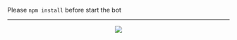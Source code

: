 Please ```npm install``` before start the bot

<hr>
<p align="center">
  <a href="https://star-history.com/#4levy/Streaming-status-Bot&Tips-Discord/Cwelium&Date&theme=dark">
    <img src="https://api.star-history.com/svg?repos=4levy/Streaming-status-Bot&type=Date&theme=dark"">
  </a>
</p>
